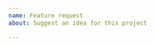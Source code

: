 ```yaml
---
name: Feature request
about: Suggest an idea for this project

---
```


<!--
Thank you for your feature request.

NOTE:

    If you're asking about how to use OpenSSL, this isn't the right 
    forum.  Please see our
    [User Support resources](https://github.com/openssl/openssl/blob/master/.github/SUPPORT.md)

Please wrap commands, output and code with ``` as start and end lines.
-->
